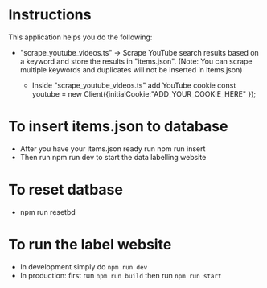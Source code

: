 # Instructions

This application helps you do the following:

- "scrape_youtube_videos.ts" -> Scrape YouTube search results based on a keyword and store the results in "items.json". (Note: You can scrape multiple keywords and duplicates will not be inserted in items.json)

  - Inside "scrape_youtube_videos.ts" add YouTube cookie const youtube = new Client({initialCookie:"ADD_YOUR_COOKIE_HERE" });

# To insert items.json to database

- After you have your items.json ready run npm run insert
- Then run npm run dev to start the data labelling website

# To reset datbase

- npm run resetbd

# To run the label website

 - In development simply do `npm run dev`
 - In production: first run `npm run build` then run `npm run start`
